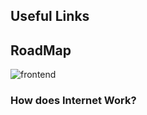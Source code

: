## Useful Links


## RoadMap
![frontend](https://user-images.githubusercontent.com/61619422/129010468-822b9f85-bc95-41c7-9bc2-76c70857ea13.png)
### How does Internet Work?
